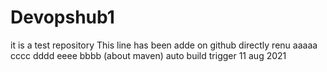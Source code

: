 # Devopshub1
it is a test repository
This line has been adde on github directly
renu
aaaaa
cccc
dddd
eeee
bbbb
(about maven) auto build trigger 11 aug 2021
